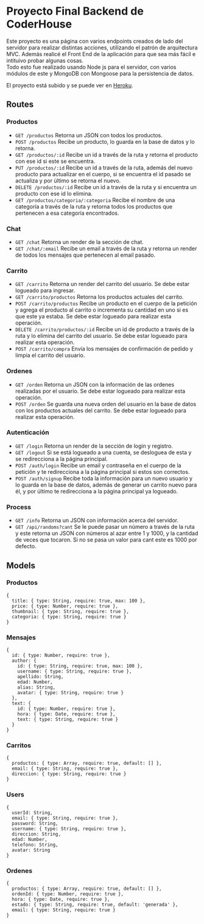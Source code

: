 # Proyecto Final Backend de CoderHouse
Este proyecto es una página con varios endpoints creados de lado del servidor para realizar distintas acciones, utilizando el patrón de arquitectura
MVC. Además realicé el Front End de la aplicación para que sea más fácil e intituivo probar algunas cosas.  
Todo esto fue realizado usando Node js para el servidor, con varios módulos de este y MongoDB con Mongoose para la persistencia de datos.

El proyecto está subido y se puede ver en [Heroku](https://coderhouse-proyecto-final.herokuapp.com/).

## Routes
### Productos
- `GET /productos` Retorna un JSON con todos los productos.
- `POST /productos` Recibe un producto, lo guarda en la base de datos y lo retorna.
- `GET /productos/:id` Recibe un id a través de la ruta y retorna el producto con ese id si este se encuentra.
- `PUT /productos/:id` Recibe un id a través de la ruta, además del nuevo producto para actualizar en el cuerpo, si se encuentra el id 
pasado se actualiza y por último se retorna el nuevo.
- `DELETE /productos/:id` Recibe un id a través de la ruta y si encuentra un producto con ese id lo elimina.
- `GET /productos/categoria/:categoria` Recibe el nombre de una categoría a través de la ruta y retorna todos los productos que pertenecen
a esa categoría encontrados.

### Chat
- `GET /chat` Retorna un render de la sección de chat.
- `GET /chat/:email` Recibe un email a través de la ruta y retorna un render de todos los mensajes que pertenecen al email pasado.

### Carrito
- `GET /carrito` Retorna un render del carrito del usuario. Se debe estar logueado para ingresar.
- `GET /carrito/productos` Retorna los productos actuales del carrito.
- `POST /carrito/productos` Recibe un producto en el cuerpo de la petición y agrega el producto al carrito o incrementa su cantidad en uno
si es que este ya estaba. Se debe estar logueado para realizar esta operación.
- `DELETE /carrito/productos/:id` Recibe un id de producto a través de la ruta y lo elimina del carrito del usuario. 
Se debe estar logueado para realizar esta operación.
- `POST /carrito/compra` Envía los mensajes de confirmación de pedido y limpia el carrito del usuario. 

### Ordenes
- `GET /orden` Retorna un JSON con la información de las ordenes realizadas por el usuario. Se debe estar logueado para realizar esta operación.
- `POST /orden` Se guarda una nueva orden del usuario en la base de datos con los productos actuales del carrito. Se debe estar logueado para realizar esta operación.

### Autenticación
- `GET /login` Retorna un render de la sección de login y registro.
- `GET /logout` Si se está logueado a una cuenta, se desloguea de esta y se redirecciona a la página principal.
- `POST /auth/login` Recibe un email y contraseña en el cuerpo de la petición y te redirecciona a la página principal si estos son correctos.
- `POST /auth/signup` Recibe toda la información para un nuevo usuario y lo guarda en la base de datos, además de generar un carrito nuevo para él, y por último
te redirecciona a la página principal ya logueado.

### Process
- `GET /info` Retorna un JSON con información acerca del servidor.
- `GET /api/randoms?cant` Se le puede pasar un número a través de la ruta y este retorna un JSON con números al azar entre 1 y 1000, y la cantidad de veces
que tocaron. Si no se pasa un valor para cant este es 1000 por defecto.

## Models
### Productos
```
{
  title: { type: String, require: true, max: 100 },
  price: { type: Number, require: true },
  thumbnail: { type: String, require: true },
  categoria: { type: String, require: true }
}
```

### Mensajes
```
{
  id: { type: Number, require: true },
  author: {
    id: { type: String, require: true, max: 100 },
    username: { type: String, require: true },
    apellido: String,
    edad: Number,
    alias: String,
    avatar: { type: String, require: true }
  },
  text: {
    id: { type: Number, require: true },
    hora: { type: Date, require: true },
    text: { type: String, require: true }
  }
}
```

### Carritos
```
{
  productos: { type: Array, require: true, default: [] },
  email: { type: String, require: true },
  direccion: { type: String, require: true }
}
```

### Users
```
{
  userId: String,
  email: { type: String, require: true },
  password: String,
  username: { type: String, require: true },
  direccion: String,
  edad: Number,
  telefono: String,
  avatar: String
}
```

### Ordenes
```
{
  productos: { type: Array, require: true, default: [] },
  ordenId: { type: Number, require: true },
  hora: { type: Date, require: true },
  estado: { type: String, require: true, default: 'generada' },
  email: { type: String, require: true }
}
```
